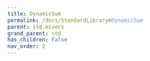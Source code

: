 ```yaml
---
title: DynamicSum
permalink: /docs/StandardLibrary#DynamicSum
parent: std.mixers
grand_parent: std
has_children: False
nav_order: 2
---
```

